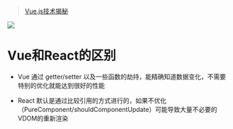 > [Vue.js技术揭秘](https://ustbhuangyi.github.io/vue-analysis/)

![](https://ustbhuangyi.github.io/vue-analysis/assets/mind.png)

# Vue和React的区别

- Vue 通过 getter/setter 以及一些函数的劫持，能精确知道数据变化，不需要特别的优化就能达到很好的性能

- React 默认是通过比较引用的方式进行的，如果不优化（PureComponent/shouldComponentUpdate）可能导致大量不必要的VDOM的重新渲染
